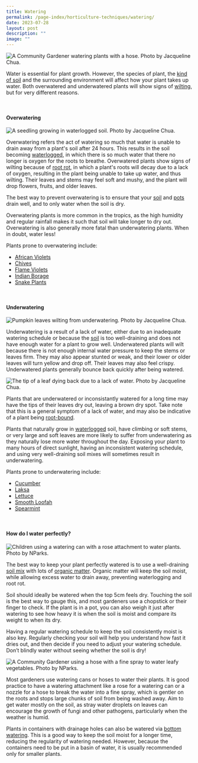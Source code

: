```yaml
---
title: Watering
permalink: /page-index/horticulture-techniques/watering/
date: 2023-07-28
layout: post
description: ""
image: ""
---
```

<section>
	<img title="A Community Gardener watering plants with a hose. Photo by Jacqueline Chua." src="/images/Gardeners/Kampung%20Admiralty%20(4).jpg">
	<p>Water is essential for plant growth. However, the species of plant, the <a href="/page-index/horticulture-techniques/soil/">kind of soil</a> and the surrounding environment will affect how your plant takes up water. Both overwatered and underwatered plants will show signs of <a href="/page-index/plant-problems/wilting/">wilting</a>, but for very different reasons. </p>
	<br>
</section>

<section>
	<h4>Overwatering</h4>
	<img title="A seedling growing in waterlogged soil. Photo by Jacqueline Chua." src="/images/Plant%20problems/waterlogging_jacchua.jpg">
	<p>Overwatering refers  the act of watering so much that water is unable to drain away from a plant's soil after 24 hours. This results in the soil becoming  <a href="/page-index/plant-problems/waterlogging/">waterlogged</a>, in which there is so much water that there no longer is oxygen for the roots to breathe. Overwatered plants show signs of wilting because of <a href="/page-index/plant-problems/root-rot/">root rot</a>, in which a plant's roots will decay due to a lack of oxygen, resulting in the plant being unable to take up water, and thus wilting. Their leaves and stems may feel soft and mushy, and the plant will drop flowers, fruits, and older leaves.</p>
	<p>The best way to prevent overwatering is to ensure that your <a href="/page-index/horticulture-techniques/soil/">soil</a> and <a href="/page-index/horticulture-techniques/planting-in-containers/">pots</a> drain well, and to only water when the soil is dry.</p> 
	<p>Overwatering plants is more common in the tropics, as the high humidity and regular rainfall makes it such that soil will take longer to dry out. Overwatering is also generally more fatal than underwatering plants. When in doubt, water less!</p>
	<p>Plants prone to overwatering include:</p>
	<ul>
		<li><a href="/page-index/ornamental-plants/african-violet/">African Violets</a></li>
		<li><a href="/page-index/edible-plants/chives/">Chives</a></li>
		<li><a href="/page-index/ornamental-plants/flame-violet/">Flame Violets</a></li>
		<li><a href="/page-index/edible-plants/indian-borage/">Indian Borage</a></li>
		<li><a href="/page-index/ornamental-plants/snake-plant/">Snake Plants</a></li>
	</ul>
	<br>
</section>

<section>
	<h4>Underwatering</h4>
	<img title="Pumpkin leaves wilting from underwatering. Photo by Jacqueline Chua." src="/images/Plant%20problems/Wilting_JacChua%20(2).jpg">
	<p>Underwatering is a result of a lack of water, either due to an inadequate watering schedule or because the <a href="/page-index/horticulture-techniques/soil/">soil</a> is too well-draining and does not have enough water for a plant to grow well. Underwatered plants will wilt because there is not enough internal water pressure to keep the stems or leaves firm. They may also appear stunted or weak, and their lower or older leaves will turn yellow and drop off. Their leaves may also feel crispy. Underwatered plants generally bounce back quickly after being watered.</p>
	<img title="The tip of a leaf dying back due to a lack of water. Photo by Jacqueline Chua." src="/images/Plant%20problems/tipburn_lackofwater_jacquelinechua.jpg">
	<p>Plants that are underwatered or inconsistantly watered for a long time may have the tips of their leaves dry out, leaving a brown dry spot. Take note that this is a general symptom of a lack of water, and may also be indicative of a plant being <a href="/page-index/plant-problems/root-bound/">root-bound</a>.</p>
	<p>Plants that naturally grow in <a href="/page-index/plant-problems/waterlogging/">waterlogged</a> soil, have climbing or soft stems, or very large and soft leaves are more likely to suffer from underwatering as they naturally lose more water throughout the day. Exposing your plant to many hours of direct sunlight, having an inconsistent watering schedule, and using very well-draining soil mixes will sometimes result in underwatering.</p>
	<p>Plants prone to underwatering include:</p>
	<ul>
		<li><a href="/page-index/edible-plants/cucumber/">Cucumber</a></li>
		<li><a href="/page-index/edible-plants/laksa/">Laksa</a></li>
		<li><a href="/page-index/edible-plants/lettuce/">Lettuce</a></li>
		<li><a href="/page-index/edible-plants/smooth-loofah/">Smooth Loofah</a></li>
		<li><a href="/page-index/edible-plants/spearmint/">Spearmint</a></li>
	</ul>
	<br>
</section>

<section>
	<h4>How do I water perfectly?</h4>
	<img title="Children using a watering can with a rose attachment to water plants. Photo by NParks." src="/images/Gardeners/Kids%20(3).jpg">
	<p>The best way to keep your plant perfectly watered is to use a well-draining <a href="/page-index/horticulture-techniques/soil/">soil mix</a> with lots of <a href="/page-index/horticulture-techniques/soil-amendments/">organic matter</a>. Organic matter will keep the soil moist, while allowing excess water to drain away, preventing waterlogging and root rot. </p>
	<p>Soil should ideally be watered when the top 5cm feels dry. Touching the soil is the best way to gauge this, and most gardeners use a chopstick or their finger to check. If the plant is in a pot, you can also weigh it just after watering to see how heavy it is when the soil is moist and compare its weight to when its dry.</p>
	<p>Having a regular watering schedule to keep the soil consistently moist is also key. Regularly checking your soil will help you understand how fast it dries out, and then decide if you need to adjust your watering schedule. Don’t blindly water without seeing whether the soil is dry!</p>
	<img title="A Community Gardener using a hose with a fine spray to water leafy vegetables. Photo by NParks." src="/images/Gardeners/Woodlands%20zone%202%20(47).jpg">
	<p>Most gardeners use watering cans or hoses to water their plants. It is good practice to have a watering attachment like a rose for a watering can or a nozzle for a hose to break the water into a fine spray, which is gentler on the roots and stops large chunks of soil from being washed away. Aim to get water mostly on the soil, as stray water droplets on leaves can encourage the growth of fungi and other pathogens, particularly when the weather is humid.</p>
	<p>Plants in containers with drainage holes can also be watered via <a href="/page-index/horticulture-techniques/bottom-watering/">bottom watering</a>. This is a good way to keep the soil moist for a longer time, reducing the regularity of watering needed. However, because the containers need to be put in a basin of water, it is usually recommended only for smaller plants.</p>
	<br>
</section>